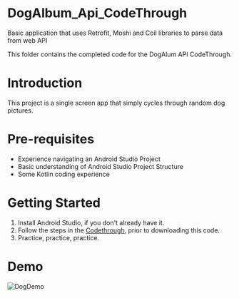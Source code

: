 # DogAlbum_Api_CodeThrough
Basic application that uses Retrofit, Moshi and Coil libraries to parse data from web API

This folder contains the completed code for the DogAlum API CodeThrough.

# Introduction

This project is a single screen app that simply cycles through random dog pictures.

# Pre-requisites
* Experience navigating an Android Studio Project
* Basic understanding of Android Studio Project Structure
* Some Kotlin coding experience

# Getting Started
1. Install Android Studio, if you don't already have it.
2. Follow the steps in the [Codethrough](https://cipherlaunch.wordpress.com/2021/11/03/dog-album-android-project-part-2/), prior to downloading this code.
3. Practice, practice, practice.

# Demo

![DogDemo](https://github.com/ladybando/DogAlbum_Api_CodeThrough/blob/image_with_rooms/app/demo/DoggiesBasic.gif)
